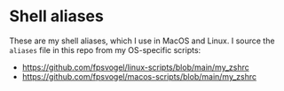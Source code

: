 # Shell aliases

These are my shell aliases, which I use in MacOS and Linux. I source the `aliases` file in this repo from my OS-specific scripts:

- <https://github.com/fpsvogel/linux-scripts/blob/main/my_zshrc>
- <https://github.com/fpsvogel/macos-scripts/blob/main/my_zshrc>
